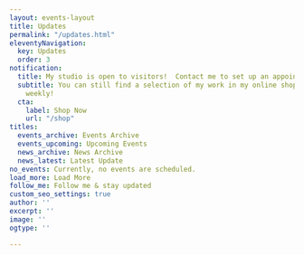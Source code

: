 ```yaml
---
layout: events-layout
title: Updates
permalink: "/updates.html"
eleventyNavigation:
  key: Updates
  order: 3
notification:
  title: My studio is open to visitors!  Contact me to set up an appointment.
  subtitle: You can still find a selection of my work in my online shop!  Updated
    weekly!
  cta:
    label: Shop Now
    url: "/shop"
titles:
  events_archive: Events Archive
  events_upcoming: Upcoming Events
  news_archive: News Archive
  news_latest: Latest Update
no_events: Currently, no events are scheduled.
load_more: Load More
follow_me: Follow me & stay updated
custom_seo_settings: true
author: ''
excerpt: ''
image: ''
ogtype: ''

---
```

